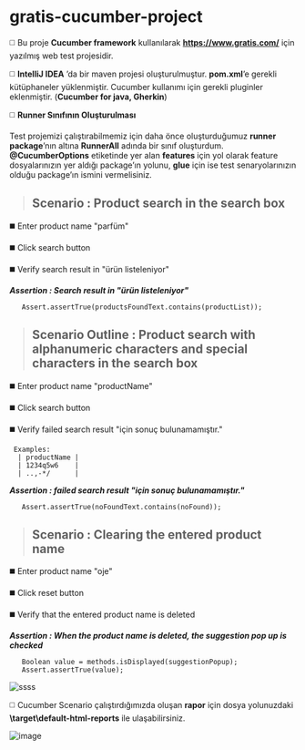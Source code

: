 # gratis-cucumber-project

◻️ Bu proje **Cucumber framework** kullanılarak **https://www.gratis.com/** için yazılmış web test projesidir. 

◻️ **IntelliJ IDEA** ’da bir maven projesi oluşturulmuştur. **pom.xml**’e gerekli kütüphaneler yüklenmiştir. Cucumber kullanımı için gerekli pluginler eklenmiştir. (**Cucumber for java, Gherkin**)

◻️ **Runner Sınıfının Oluşturulması**

Test projemizi çalıştırabilmemiz için daha önce oluşturduğumuz **runner package**’nın altına **RunnerAll** adında bir sınıf oluşturdum. **@CucumberOptions** etiketinde yer alan **features** için yol olarak feature dosyalarınızın yer aldığı package’ın yolunu, **glue** için ise test senaryolarınızın olduğu package’ın ismini vermelisiniz.

> ## **Scenario :** Product search in the search box

◼️ Enter product name "parfüm"

◼️ Click search button

◼️ Verify search result in "ürün listeleniyor"

***Assertion : Search result in "ürün listeleniyor"***

```
   Assert.assertTrue(productsFoundText.contains(productList));
```


> ## **Scenario Outline :** Product search with alphanumeric characters and special characters in the search box

◼️ Enter product name "productName"
 
◼️ Click search button
 
◼️ Verify failed search result "için sonuç bulunamamıştır."
 
     Examples:
      | productName |
      | 1234q5w6    |
      | ..,-*/      |
      

***Assertion : failed search result "için sonuç bulunamamıştır."***

```
   Assert.assertTrue(noFoundText.contains(noFound));
```


> ## **Scenario :** Clearing the entered product name

◼️ Enter product name "oje"

◼️ Click reset button

◼️ Verify that the entered product name is deleted


***Assertion : When the product name is deleted, the suggestion pop up is checked***

```
   Boolean value = methods.isDisplayed(suggestionPopup);
   Assert.assertTrue(value);
```

![ssss](https://user-images.githubusercontent.com/55894683/144934347-5ced7f60-6c25-4199-9d59-1bcf6cf08be2.PNG)

◻️ Cucumber Scenario çalıştırdığımızda oluşan **rapor** için dosya yolunuzdaki **\target\default-html-reports** ile ulaşabilirsiniz.

![image](https://user-images.githubusercontent.com/55894683/145225994-e4139bdf-ff1b-4fb6-b516-34a1ed6c2db3.png)






